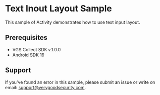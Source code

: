 # Text Inout Layout Sample

This sample of Activity demonstrates how to use text input layout.

## Prerequisites

- VGS Collect SDK v.1.0.0
- Android SDK 19

## Support

If you've found an error in this sample, please submit an issue or write on email: support@verygoodsecurity.com.
